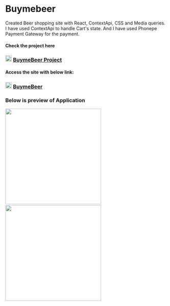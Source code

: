 # Buymebeer

<p>Created Beer shopping site with React, ContextApi, CSS and Media queries. 
I have used ContextApi to handle Cart's state. 
And I have used Phonepe Payment Gateway for the payment.
</p>

#### Check the project here

### <img src='https://github.com/shivau1208/buymebeer/assets/102743170/f6dcb048-ab50-4efc-a764-b9d0736f4a9a' width='20' /> <a href='https://github.com/shivau1208/buymebeer'>BuymeBeer Project</a>

#### Access the site with below link:

### <img src='https://github.com/shivau1208/buymebeer/assets/102743170/f6dcb048-ab50-4efc-a764-b9d0736f4a9a' width='20' /> <a href='https://buymebeer.vercel.app' alt='buymebeer'>BuymeBeer</a>

### Below is preview of Application
<img src='https://github.com/shivau1208/buymebeer/assets/102743170/dd34d2e0-23ba-496e-b5c4-cf1404c3efec' width='300'  />&nbsp;&nbsp;&nbsp;<img src='https://github.com/shivau1208/buymebeer/assets/102743170/1b4b7e1e-3a33-4a3b-839c-ad6b34b7ed7e' width='300'  />
